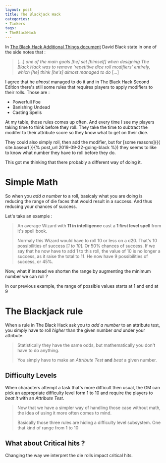 ```yaml
---
layout: post
title: The Blackjack Hack
categories: 
- Tinkers
tags: 
- TheBlackHack
---
```


In [The Black Hack Additional Things document](http://dngnsndrgns.blogspot.com/2016/05/additional-things.html)  David Black state in one of the side notes that :

> [...] _one of the main goals [he] set [himself] when designing The Black Hack was to remove 'repetitive dice roll modifiers' entirely, which [he] think [he's] almost managed to do_ [...]

I agree that he _almost_ managed to do it and in The Black Hack Second Edition there's still some rules that requires players to apply modifiers to their rolls. Those are : 
 * Powerfull Foe
 * Banishing Undead
 * Casting Spells

At my table, those rules comes up often. And  every time I see my players taking time to think before they roll. They take the time to subtract the modifer to their attribute score so they know what to get on their dice.
 
They could also simply roll, then add the modifier, but for [some reasons]({{ site.baseurl }}{% post_url
2019-09-22-going-black %}) they seems to like to know what number they have to roll before they do.  

This got me thinking that there probably a different way of doing it. 

# Simple Math

So when you _add a number_ to a roll, basicaly what you are doing is reducing the range of die faces that would result in a success. And thus reducing your chances of success.

Let's take an example :

> An average Wizard with **11 in intelligence** cast a **1 first level spell** from it's spell book.
> 
> Normaly this Wizard would have to roll  10 or less on a d20. That's 10 possibilities of success  [_1 to 10_]. Or 50% chances of success. 
> If we say that he now have to add 1 to this roll, the value of 10 is no longer a success, as it raise the total to 11. He now have 9 possibilities of success, or 45%.

Now, what if instead we shorten the range by augmenting the minimum number we can roll ? 

In our previous example, the range of possible values starts at 1 and end at 9 



# The Blackjack rule
When a rule in The Black Hack ask you to _add a number_ to an attribute test, you simply have to roll _higher_ than the given number _and_ under your attribute.

> Statistically they have the same odds, but mathematically you don't have to do anything.
> 
> You simply have to make an _Attribute Test_ **and** _beat_ a given number.

## Difficulty Levels

When characters attempt a task that's more difficult then usual, the GM can pick an appropriate difficulty level form  1 to 10 and require the players to _beat it_ with an _Attribute Test_.

> Now that we have a simpler way of handling those case without math, the idea of using it more often comes to mind.
> 
> Basically those three rules are hiding a difficulty level subsystem. One that kind of range from 1 to 10

## What about Critical hits ?
Changing the way we interpret the die rolls impact critical hits. 


<!--stackedit_data:
eyJoaXN0b3J5IjpbMjUxOTIzNjUwLC01MDQzMzAzOTksLTExMz
k4NTU5ODcsLTM5NzY1MjU5NSwxMjQ0ODI4OTgxLC0xOTMwMDk4
NTgxLDE5NDIyMzk5MzcsLTYwMjgwOTA1NiwxMzU4ODEwMzM5LC
0xMTQwMzQxNDE0LC0xNDg0NDI1OTg2LC02NzM1MTkxODAsLTQz
MjU1OTg1NCw2NzQ5NDY1ODMsLTE4MDY4NDE5OTUsMTIwNjQ4MD
c3Myw0MzY1NzA0MzcsNzk2NzI3MzQ2LC0yMTE1MjA3NDg2LC0y
ODA4MDQ4MzldfQ==
-->
